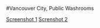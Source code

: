 #Vancouver City, Public Washrooms 

[Screenshot 1](https://raw.githubusercontent.com/marcomoral89/bswdft-hackathon-proj/master/Screenshot%201.png)
[Screnshot 2](https://raw.githubusercontent.com/marcomoral89/bswdft-hackathon-proj/master/Screenshot%202.png)